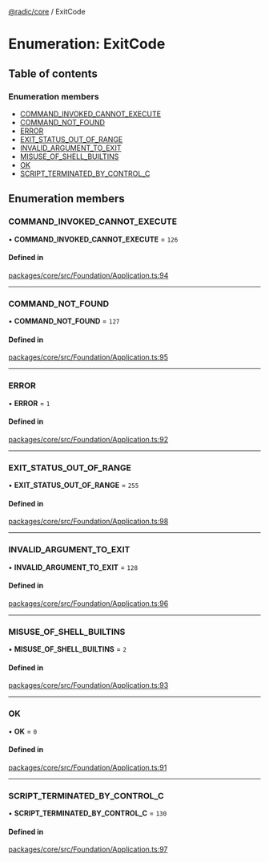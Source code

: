 [@radic/core](../README.md) / ExitCode

# Enumeration: ExitCode

## Table of contents

### Enumeration members

- [COMMAND\_INVOKED\_CANNOT\_EXECUTE](ExitCode.md#command_invoked_cannot_execute)
- [COMMAND\_NOT\_FOUND](ExitCode.md#command_not_found)
- [ERROR](ExitCode.md#error)
- [EXIT\_STATUS\_OUT\_OF\_RANGE](ExitCode.md#exit_status_out_of_range)
- [INVALID\_ARGUMENT\_TO\_EXIT](ExitCode.md#invalid_argument_to_exit)
- [MISUSE\_OF\_SHELL\_BUILTINS](ExitCode.md#misuse_of_shell_builtins)
- [OK](ExitCode.md#ok)
- [SCRIPT\_TERMINATED\_BY\_CONTROL\_C](ExitCode.md#script_terminated_by_control_c)

## Enumeration members

### COMMAND\_INVOKED\_CANNOT\_EXECUTE

• **COMMAND\_INVOKED\_CANNOT\_EXECUTE** = `126`

#### Defined in

[packages/core/src/Foundation/Application.ts:94](https://github.com/robinradic/npm-console/blob/10cb77f/packages/core/src/Foundation/Application.ts#L94)

___

### COMMAND\_NOT\_FOUND

• **COMMAND\_NOT\_FOUND** = `127`

#### Defined in

[packages/core/src/Foundation/Application.ts:95](https://github.com/robinradic/npm-console/blob/10cb77f/packages/core/src/Foundation/Application.ts#L95)

___

### ERROR

• **ERROR** = `1`

#### Defined in

[packages/core/src/Foundation/Application.ts:92](https://github.com/robinradic/npm-console/blob/10cb77f/packages/core/src/Foundation/Application.ts#L92)

___

### EXIT\_STATUS\_OUT\_OF\_RANGE

• **EXIT\_STATUS\_OUT\_OF\_RANGE** = `255`

#### Defined in

[packages/core/src/Foundation/Application.ts:98](https://github.com/robinradic/npm-console/blob/10cb77f/packages/core/src/Foundation/Application.ts#L98)

___

### INVALID\_ARGUMENT\_TO\_EXIT

• **INVALID\_ARGUMENT\_TO\_EXIT** = `128`

#### Defined in

[packages/core/src/Foundation/Application.ts:96](https://github.com/robinradic/npm-console/blob/10cb77f/packages/core/src/Foundation/Application.ts#L96)

___

### MISUSE\_OF\_SHELL\_BUILTINS

• **MISUSE\_OF\_SHELL\_BUILTINS** = `2`

#### Defined in

[packages/core/src/Foundation/Application.ts:93](https://github.com/robinradic/npm-console/blob/10cb77f/packages/core/src/Foundation/Application.ts#L93)

___

### OK

• **OK** = `0`

#### Defined in

[packages/core/src/Foundation/Application.ts:91](https://github.com/robinradic/npm-console/blob/10cb77f/packages/core/src/Foundation/Application.ts#L91)

___

### SCRIPT\_TERMINATED\_BY\_CONTROL\_C

• **SCRIPT\_TERMINATED\_BY\_CONTROL\_C** = `130`

#### Defined in

[packages/core/src/Foundation/Application.ts:97](https://github.com/robinradic/npm-console/blob/10cb77f/packages/core/src/Foundation/Application.ts#L97)
